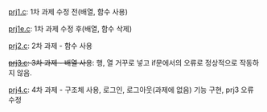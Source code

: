 [prj1.c](prj1.c): 1차 과제 수정 전(배열, 함수 사용)

[prj1e.c](prj1e.c): 1차 과제 수정 후(배열, 함수 삭제)

[prj2.c](prj2.c): 2차 과제 - 함수 사용

~~[prj3.c](prj3.c): 3차 과제 - 배열 사용~~: 행, 열 거꾸로 넣고 if문에서의 오류로 정상적으로 작동하지 않음. 

[prj4.c](prj4.c): 4차 과제 - 구조체 사용, 로그인, 로그아웃(과제에 없음) 기능 구현, prj3 오류 수정

